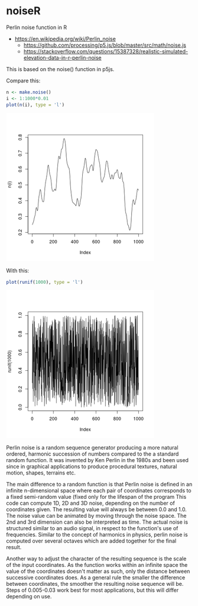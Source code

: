 # noiseR
Perlin noise function in R

* https://en.wikipedia.org/wiki/Perlin_noise
  * https://github.com/processing/p5.js/blob/master/src/math/noise.js
  * https://stackoverflow.com/questions/15387328/realistic-simulated-elevation-data-in-r-perlin-noise

This is based on the noise() function in p5js.

Compare this:
```R
n <- make.noise()
i <- 1:1000*0.01
plot(n(i), type = 'l')
```
![make noise example](https://github.com/MartinMSPedersen/noiseR/blob/master/pics/noise1.png)



With this:
```R
plot(runif(1000), type = 'l')
```

![make noise example](https://github.com/MartinMSPedersen/noiseR/blob/master/pics/noise2.png)



Perlin noise is a random sequence generator producing a more natural ordered, harmonic
succession of numbers compared to the a standard random function.
It was invented by Ken Perlin in the 1980s and been used since in graphical applications to produce procedural textures, natural motion,
shapes, terrains etc.

The main difference to a random function is that Perlin noise is defined in an infinite
n-dimensional space where each pair of coordinates corresponds to a fixed semi-random value
(fixed only for the lifespan of the program
This code can compute 1D, 2D and 3D noise, depending on the number of coordinates given. 
The resulting value will always be between 0.0 and 1.0. 
The noise value can be animated by moving through the noise space.
The 2nd and 3rd dimension can also be interpreted as time.
The actual noise is structured similar to an audio signal, in respect to the function's use of frequencies. 
Similar to the concept of harmonics in physics, perlin noise is computed over several octaves which are added
together for the final result. 

Another way to adjust the character of the resulting sequence is the scale of the input
coordinates. As the function works within an infinite space the value of the coordinates doesn't matter as such, only the distance between
successive coordinates does. As a general rule the smaller the difference between coordinates,
the smoother the resulting noise sequence will be. Steps of 0.005-0.03
work best for most applications, but this will differ depending on use.
